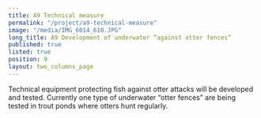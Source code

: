 ```yaml
---
title: A9 Technical measure
permalink: "/project/a9-technical-measure"
image: "/media/IMG_6014_610.JPG"
long_title: A9 Development of underwater “against otter fences”
published: true
listed: true
position: 9
layout: two_columns_page
---
```

Technical equipment protecting fish against otter attacks will be
developed and tested. Currently one type of underwater “otter fences”
are being tested in trout ponds where otters hunt regularly.
